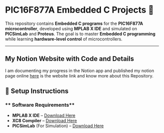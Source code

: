 # PIC16F877A Embedded C Projects 🚀

This repository contains **Embedded C programs** for the **PIC16F877A microcontroller**, developed using **MPLAB X IDE** and simulated on **PICSimLab** and **Proteus**. The goal is to master **Embedded C programming** while learning **hardware-level control** of microcontrollers.  

---

## My Notion Website with Code and Details
I am documenting my progress in the Notion app and published my notion page online [here](https://www.notion.so/Mastering-PIC16F877A-1a64f7b0e88e8047a410c4f2857c2865) is the website link and know more about this Repository.


## 📌 **Setup Instructions**

### ** Software Requirements**
- **MPLAB X IDE** – [Download Here](https://www.microchip.com/en-us/tools-resources/develop/mplab-x-ide)
- **XC8 Compiler** – [Download Here](https://www.microchip.com/en-us/tools-resources/develop/mplab-xc-compilers)
- **PICSimLab** (For Simulation) – [Download Here](https://sourceforge.net/projects/picsimlab/)